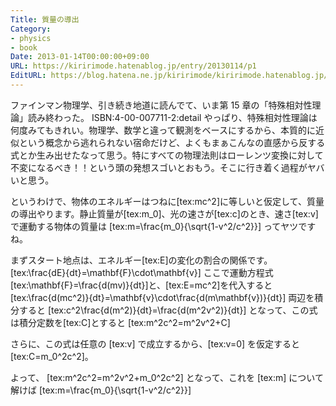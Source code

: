 ```yaml
---
Title: 質量の導出
Category:
- physics
- book
Date: 2013-01-14T00:00:00+09:00
URL: https://kiririmode.hatenablog.jp/entry/20130114/p1
EditURL: https://blog.hatena.ne.jp/kiririmode/kiririmode.hatenablog.jp/atom/entry/8454420450078209984
---
```



ファインマン物理学、引き続き地道に読んでて、いま第 15 章の「特殊相対性理論」読み終わった。
ISBN:4-00-007711-2:detail
やっぱり、特殊相対性理論は何度みてもきれい。物理学、数学と違って観測をベースにするから、本質的に近似という概念から逃れられない宿命だけど、よくもまぁこんなの直感から反する式とか生み出せたなって思う。特にすべての物理法則はローレンツ変換に対して不変になるべき！！という頭の発想スゴいとおもう。そこに行き着く過程がヤバいと思う。

というわけで、物体のエネルギーはつねに[tex:mc^2]に等しいと仮定して、質量の導出やります。静止質量が[tex:m_0]、光の速さが[tex:c]のとき、速さ[tex:v]で運動する物体の質量は
[tex:m=\frac{m_0}{\sqrt{1-v^2/c^2}}]
ってヤツですね。


まずスタート地点は、エネルギー[tex:E]の変化の割合の関係です。
[tex:\frac{dE}{dt}=\mathbf{F}\cdot\mathbf{v}]
ここで運動方程式[tex:\mathbf{F}=\frac{d(mv)}{dt}]と、[tex:E=mc^2]を代入すると
[tex:\frac{d(mc^2)}{dt}=\mathbf{v}\cdot\frac{d(m\mathbf{v})}{dt}]
両辺を積分すると
[tex:c^2\frac{d(m^2)}{dt}=\frac{d(m^2v^2)}{dt}]
となって、この式は積分定数を[tex:C]とすると
[tex:m^2c^2=m^2v^2+C]

さらに、この式は任意の [tex:v] で成立するから、[tex:v=0] を仮定すると
[tex:C=m_0^2c^2]。

よって、
[tex:m^2c^2=m^2v^2+m_0^2c^2]
となって、これを [tex:m] について解けば
[tex:m=\frac{m_0}{\sqrt{1-v^2/c^2}}]
